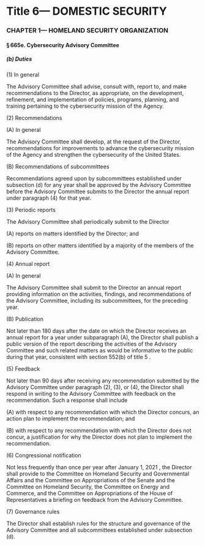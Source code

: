 
# Title 6— DOMESTIC SECURITY
### CHAPTER 1— HOMELAND SECURITY ORGANIZATION
#### § 665e. Cybersecurity Advisory Committee
##### (b) Duties

(1) In general

The Advisory Committee shall advise, consult with, report to, and make recommendations to the Director, as appropriate, on the development, refinement, and implementation of policies, programs, planning, and training pertaining to the cybersecurity mission of the Agency.

(2) Recommendations

(A) In general

The Advisory Committee shall develop, at the request of the Director, recommendations for improvements to advance the cybersecurity mission of the Agency and strengthen the cybersecurity of the United States.

(B) Recommendations of subcommittees

Recommendations agreed upon by subcommittees established under subsection (d) for any year shall be approved by the Advisory Committee before the Advisory Committee submits to the Director the annual report under paragraph (4) for that year.

(3) Periodic reports

The Advisory Committee shall periodically submit to the Director

(A) reports on matters identified by the Director; and

(B) reports on other matters identified by a majority of the members of the Advisory Committee.

(4) Annual report

(A) In general

The Advisory Committee shall submit to the Director an annual report providing information on the activities, findings, and recommendations of the Advisory Committee, including its subcommittees, for the preceding year.

(B) Publication

Not later than 180 days after the date on which the Director receives an annual report for a year under subparagraph (A), the Director shall publish a public version of the report describing the activities of the Advisory Committee and such related matters as would be informative to the public during that year, consistent with section 552(b) of title 5 .

(5) Feedback

Not later than 90 days after receiving any recommendation submitted by the Advisory Committee under paragraph (2), (3), or (4), the Director shall respond in writing to the Advisory Committee with feedback on the recommendation. Such a response shall include

(A) with respect to any recommendation with which the Director concurs, an action plan to implement the recommendation; and

(B) with respect to any recommendation with which the Director does not concur, a justification for why the Director does not plan to implement the recommendation.

(6) Congressional notification

Not less frequently than once per year after January 1, 2021 , the Director shall provide to the Committee on Homeland Security and Governmental Affairs and the Committee on Appropriations of the Senate and the Committee on Homeland Security, the Committee on Energy and Commerce, and the Committee on Appropriations of the House of Representatives a briefing on feedback from the Advisory Committee.

(7) Governance rules

The Director shall establish rules for the structure and governance of the Advisory Committee and all subcommittees established under subsection (d).

